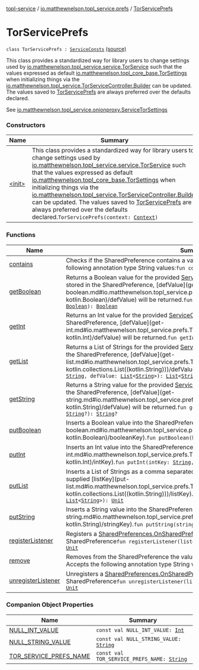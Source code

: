 [topl-service](../../index.md) / [io.matthewnelson.topl_service.prefs](../index.md) / [TorServicePrefs](./index.md)

# TorServicePrefs

`class TorServicePrefs : `[`ServiceConsts`](../../io.matthewnelson.topl_service.util/-service-consts/index.md) [(source)](https://github.com/05nelsonm/TorOnionProxyLibrary-Android/blob/master/topl-service/src/main/java/io/matthewnelson/topl_service/prefs/TorServicePrefs.kt#L32)

This class provides a standardized way for library users to change settings used
by [io.matthewnelson.topl_service.service.TorService](#) such that the values expressed
as default [io.matthewnelson.topl_core_base.TorSettings](file:/home/matthew/AndroidStudioProjects/personal_projects/TorOnionProxyLibrary-Android/docs/topl-core-base/io.matthewnelson.topl_core_base/-tor-settings/index.md) when initializing things via
the [io.matthewnelson.topl_service.TorServiceController.Builder](../../io.matthewnelson.topl_service/-tor-service-controller/-builder/index.md) can be updated. The
values saved to [TorServicePrefs](./index.md) are always preferred over the defaults declared.

See [io.matthewnelson.topl_service.onionproxy.ServiceTorSettings](#)

### Constructors

| Name | Summary |
|---|---|
| [&lt;init&gt;](-init-.md) | This class provides a standardized way for library users to change settings used by [io.matthewnelson.topl_service.service.TorService](#) such that the values expressed as default [io.matthewnelson.topl_core_base.TorSettings](file:/home/matthew/AndroidStudioProjects/personal_projects/TorOnionProxyLibrary-Android/docs/topl-core-base/io.matthewnelson.topl_core_base/-tor-settings/index.md) when initializing things via the [io.matthewnelson.topl_service.TorServiceController.Builder](../../io.matthewnelson.topl_service/-tor-service-controller/-builder/index.md) can be updated. The values saved to [TorServicePrefs](./index.md) are always preferred over the defaults declared.`TorServicePrefs(context: `[`Context`](https://developer.android.com/reference/android/content/Context.html)`)` |

### Functions

| Name | Summary |
|---|---|
| [contains](contains.md) | Checks if the SharedPreference contains a value for the supplied [prefsKey](contains.md#io.matthewnelson.topl_service.prefs.TorServicePrefs$contains(kotlin.String)/prefsKey). Accepts the following annotation type String values:`fun contains(prefsKey: `[`String`](https://kotlinlang.org/api/latest/jvm/stdlib/kotlin/-string/index.html)`): `[`Boolean`](https://kotlinlang.org/api/latest/jvm/stdlib/kotlin/-boolean/index.html) |
| [getBoolean](get-boolean.md) | Returns a Boolean value for the provided [ServiceConsts.PrefKeyBoolean](../../io.matthewnelson.topl_service.util/-service-consts/-pref-key-boolean/index.md). If no value is stored in the SharedPreference, [defValue](get-boolean.md#io.matthewnelson.topl_service.prefs.TorServicePrefs$getBoolean(kotlin.String, kotlin.Boolean)/defValue) will be returned.`fun getBoolean(booleanKey: `[`String`](https://kotlinlang.org/api/latest/jvm/stdlib/kotlin/-string/index.html)`, defValue: `[`Boolean`](https://kotlinlang.org/api/latest/jvm/stdlib/kotlin/-boolean/index.html)`): `[`Boolean`](https://kotlinlang.org/api/latest/jvm/stdlib/kotlin/-boolean/index.html) |
| [getInt](get-int.md) | Returns an Int value for the provided [ServiceConsts.PrefKeyInt](../../io.matthewnelson.topl_service.util/-service-consts/-pref-key-int/index.md). If no value is stored in the SharedPreference, [defValue](get-int.md#io.matthewnelson.topl_service.prefs.TorServicePrefs$getInt(kotlin.String, kotlin.Int)/defValue) will be returned.`fun getInt(intKey: `[`String`](https://kotlinlang.org/api/latest/jvm/stdlib/kotlin/-string/index.html)`, defValue: `[`Int`](https://kotlinlang.org/api/latest/jvm/stdlib/kotlin/-int/index.html)`?): `[`Int`](https://kotlinlang.org/api/latest/jvm/stdlib/kotlin/-int/index.html)`?` |
| [getList](get-list.md) | Returns a List of Strings for the provided [ServiceConsts.PrefKeyList](../../io.matthewnelson.topl_service.util/-service-consts/-pref-key-list/index.md). If no value is stored in the SharedPreference, [defValue](get-list.md#io.matthewnelson.topl_service.prefs.TorServicePrefs$getList(kotlin.String, kotlin.collections.List((kotlin.String)))/defValue) will be returned.`fun getList(listKey: `[`String`](https://kotlinlang.org/api/latest/jvm/stdlib/kotlin/-string/index.html)`, defValue: `[`List`](https://kotlinlang.org/api/latest/jvm/stdlib/kotlin.collections/-list/index.html)`<`[`String`](https://kotlinlang.org/api/latest/jvm/stdlib/kotlin/-string/index.html)`>): `[`List`](https://kotlinlang.org/api/latest/jvm/stdlib/kotlin.collections/-list/index.html)`<`[`String`](https://kotlinlang.org/api/latest/jvm/stdlib/kotlin/-string/index.html)`>` |
| [getString](get-string.md) | Returns a String value for the provided [ServiceConsts.PrefKeyString](../../io.matthewnelson.topl_service.util/-service-consts/-pref-key-string/index.md). If no value is stored in the SharedPreference, [defValue](get-string.md#io.matthewnelson.topl_service.prefs.TorServicePrefs$getString(kotlin.String, kotlin.String)/defValue) will be returned.`fun getString(stringKey: `[`String`](https://kotlinlang.org/api/latest/jvm/stdlib/kotlin/-string/index.html)`, defValue: `[`String`](https://kotlinlang.org/api/latest/jvm/stdlib/kotlin/-string/index.html)`?): `[`String`](https://kotlinlang.org/api/latest/jvm/stdlib/kotlin/-string/index.html)`?` |
| [putBoolean](put-boolean.md) | Inserts a Boolean value into the SharedPreference for the supplied [booleanKey](put-boolean.md#io.matthewnelson.topl_service.prefs.TorServicePrefs$putBoolean(kotlin.String, kotlin.Boolean)/booleanKey).`fun putBoolean(booleanKey: `[`String`](https://kotlinlang.org/api/latest/jvm/stdlib/kotlin/-string/index.html)`, value: `[`Boolean`](https://kotlinlang.org/api/latest/jvm/stdlib/kotlin/-boolean/index.html)`): `[`Unit`](https://kotlinlang.org/api/latest/jvm/stdlib/kotlin/-unit/index.html) |
| [putInt](put-int.md) | Inserts an Int value into the SharedPreference for the supplied [intKey](put-int.md#io.matthewnelson.topl_service.prefs.TorServicePrefs$putInt(kotlin.String, kotlin.Int)/intKey).`fun putInt(intKey: `[`String`](https://kotlinlang.org/api/latest/jvm/stdlib/kotlin/-string/index.html)`, value: `[`Int`](https://kotlinlang.org/api/latest/jvm/stdlib/kotlin/-int/index.html)`?): `[`Unit`](https://kotlinlang.org/api/latest/jvm/stdlib/kotlin/-unit/index.html) |
| [putList](put-list.md) | Inserts a List of Strings as a comma separated String into the SharedPreference for the supplied [listKey](put-list.md#io.matthewnelson.topl_service.prefs.TorServicePrefs$putList(kotlin.String, kotlin.collections.List((kotlin.String)))/listKey).`fun putList(listKey: `[`String`](https://kotlinlang.org/api/latest/jvm/stdlib/kotlin/-string/index.html)`, value: `[`List`](https://kotlinlang.org/api/latest/jvm/stdlib/kotlin.collections/-list/index.html)`<`[`String`](https://kotlinlang.org/api/latest/jvm/stdlib/kotlin/-string/index.html)`>): `[`Unit`](https://kotlinlang.org/api/latest/jvm/stdlib/kotlin/-unit/index.html) |
| [putString](put-string.md) | Inserts a String value into the SharedPreference for the supplied [stringKey](put-string.md#io.matthewnelson.topl_service.prefs.TorServicePrefs$putString(kotlin.String, kotlin.String)/stringKey).`fun putString(stringKey: `[`String`](https://kotlinlang.org/api/latest/jvm/stdlib/kotlin/-string/index.html)`, value: `[`String`](https://kotlinlang.org/api/latest/jvm/stdlib/kotlin/-string/index.html)`?): `[`Unit`](https://kotlinlang.org/api/latest/jvm/stdlib/kotlin/-unit/index.html) |
| [registerListener](register-listener.md) | Registers a [SharedPreferences.OnSharedPreferenceChangeListener](https://developer.android.com/reference/android/content/SharedPreferences/OnSharedPreferenceChangeListener.html) for the associated SharedPreference`fun registerListener(listener: `[`OnSharedPreferenceChangeListener`](https://developer.android.com/reference/android/content/SharedPreferences/OnSharedPreferenceChangeListener.html)`): `[`Unit`](https://kotlinlang.org/api/latest/jvm/stdlib/kotlin/-unit/index.html) |
| [remove](remove.md) | Removes from the SharedPreference the value associated with [prefsKey](remove.md#io.matthewnelson.topl_service.prefs.TorServicePrefs$remove(kotlin.String)/prefsKey) if there is one. Accepts the following annotation type String values:`fun remove(prefsKey: `[`String`](https://kotlinlang.org/api/latest/jvm/stdlib/kotlin/-string/index.html)`): `[`Unit`](https://kotlinlang.org/api/latest/jvm/stdlib/kotlin/-unit/index.html) |
| [unregisterListener](unregister-listener.md) | Unregisters a [SharedPreferences.OnSharedPreferenceChangeListener](https://developer.android.com/reference/android/content/SharedPreferences/OnSharedPreferenceChangeListener.html) for the associated SharedPreference`fun unregisterListener(listener: `[`OnSharedPreferenceChangeListener`](https://developer.android.com/reference/android/content/SharedPreferences/OnSharedPreferenceChangeListener.html)`): `[`Unit`](https://kotlinlang.org/api/latest/jvm/stdlib/kotlin/-unit/index.html) |

### Companion Object Properties

| Name | Summary |
|---|---|
| [NULL_INT_VALUE](-n-u-l-l_-i-n-t_-v-a-l-u-e.md) | `const val NULL_INT_VALUE: `[`Int`](https://kotlinlang.org/api/latest/jvm/stdlib/kotlin/-int/index.html) |
| [NULL_STRING_VALUE](-n-u-l-l_-s-t-r-i-n-g_-v-a-l-u-e.md) | `const val NULL_STRING_VALUE: `[`String`](https://kotlinlang.org/api/latest/jvm/stdlib/kotlin/-string/index.html) |
| [TOR_SERVICE_PREFS_NAME](-t-o-r_-s-e-r-v-i-c-e_-p-r-e-f-s_-n-a-m-e.md) | `const val TOR_SERVICE_PREFS_NAME: `[`String`](https://kotlinlang.org/api/latest/jvm/stdlib/kotlin/-string/index.html) |
